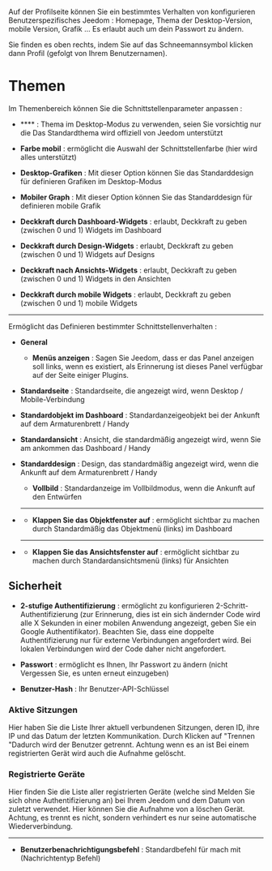 Auf der Profilseite können Sie ein bestimmtes Verhalten von konfigurieren
Benutzerspezifisches Jeedom : Homepage, Thema der
Desktop-Version, mobile Version, Grafik ... Es erlaubt
auch um dein Passwort zu ändern.

Sie finden es oben rechts, indem Sie auf das Schneemannsymbol klicken
dann Profil (gefolgt von Ihrem Benutzernamen).

Themen 
======

Im Themenbereich können Sie die Schnittstellenparameter anpassen :

-   **** : Thema im Desktop-Modus zu verwenden, seien Sie vorsichtig nur die
    Das Standardthema wird offiziell von Jeedom unterstützt

-   **Farbe mobil** : ermöglicht die Auswahl der Schnittstellenfarbe
    (hier wird alles unterstützt)

-   **Desktop-Grafiken** : Mit dieser Option können Sie das Standarddesign für definieren
    Grafiken im Desktop-Modus

-   **Mobiler Graph** : Mit dieser Option können Sie das Standarddesign für definieren
    mobile Grafik

-   **Deckkraft durch Dashboard-Widgets** : erlaubt, Deckkraft zu geben
    (zwischen 0 und 1) Widgets im Dashboard

-   **Deckkraft durch Design-Widgets** : erlaubt, Deckkraft zu geben
    (zwischen 0 und 1) Widgets auf Designs

-   **Deckkraft nach Ansichts-Widgets** : erlaubt, Deckkraft zu geben (zwischen
    0 und 1) Widgets in den Ansichten

-   **Deckkraft durch mobile Widgets** : erlaubt, Deckkraft zu geben
    (zwischen 0 und 1) mobile Widgets

 
---------

Ermöglicht das Definieren bestimmter Schnittstellenverhalten :

-   **General**

    -   **Menüs anzeigen** : Sagen Sie Jeedom, dass er das Panel anzeigen soll
        links, wenn es existiert, als Erinnerung ist dieses Panel
        verfügbar auf der Seite einiger Plugins.

-   **Standardseite** : Standardseite, die angezeigt wird, wenn
    Desktop / Mobile-Verbindung

-   **Standardobjekt im Dashboard** : Standardanzeigeobjekt
    bei der Ankunft auf dem Armaturenbrett / Handy

-   **Standardansicht** : Ansicht, die standardmäßig angezeigt wird, wenn Sie am ankommen
    das Dashboard / Handy

-   **Standarddesign** : Design, das standardmäßig angezeigt wird, wenn
    die Ankunft auf dem Armaturenbrett / Handy

    -   **Vollbild** : Standardanzeige im Vollbildmodus, wenn
        die Ankunft auf den Entwürfen
        
-   ****

    -   **Klappen Sie das Objektfenster auf** : ermöglicht sichtbar zu machen durch
        Standardmäßig das Objektmenü (links) im Dashboard

-   ****

    -   **Klappen Sie das Ansichtsfenster auf** : ermöglicht sichtbar zu machen durch
        Standardansichtsmenü (links) für Ansichten

Sicherheit 
--------

-   **2-stufige Authentifizierung** : ermöglicht zu konfigurieren
    2-Schritt-Authentifizierung (zur Erinnerung, dies ist ein sich ändernder Code
    wird alle X Sekunden in einer mobilen Anwendung angezeigt, geben Sie ein
    Google Authentifikator). Beachten Sie, dass eine doppelte Authentifizierung nur für externe Verbindungen angefordert wird. Bei lokalen Verbindungen wird der Code daher nicht angefordert.

-   **Passwort** : ermöglicht es Ihnen, Ihr Passwort zu ändern (nicht
    Vergessen Sie, es unten erneut einzugeben)

-   **Benutzer-Hash** : Ihr Benutzer-API-Schlüssel

### Aktive Sitzungen 

Hier haben Sie die Liste Ihrer aktuell verbundenen Sitzungen, deren ID,
ihre IP und das Datum der letzten Kommunikation. Durch Klicken auf
"Trennen "Dadurch wird der Benutzer getrennt. Achtung wenn es an ist
Bei einem registrierten Gerät wird auch die Aufnahme gelöscht.

### Registrierte Geräte 

Hier finden Sie die Liste aller registrierten Geräte (welche sind
Melden Sie sich ohne Authentifizierung an) bei Ihrem Jeedom und dem Datum von
zuletzt verwendet. Hier können Sie die Aufnahme von a löschen
Gerät. Achtung, es trennt es nicht, sondern verhindert es nur
seine automatische Wiederverbindung.

 
-------------

-   **Benutzerbenachrichtigungsbefehl** : Standardbefehl für
    mach mit (Nachrichtentyp Befehl)


